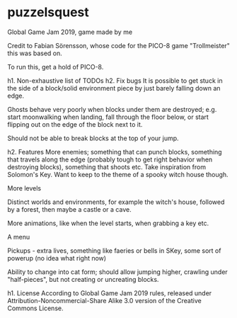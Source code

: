 # puzzelsquest
Global Game Jam 2019, game made by me

Credit to Fabian Sörensson, whose code for the PICO-8 game "Trollmeister"
this was based on.

To run this, get a hold of PICO-8.

h1. Non-exhaustive list of TODOs
h2. Fix bugs
It is possible to get stuck in the side of a block/solid environment
piece by just barely falling down an edge.

Ghosts behave very poorly when blocks under them are destroyed; e.g.
start moonwalking when landing, fall through the floor below, or start
flipping out on the edge of the block next to it.

Should not be able to break blocks at the top of your jump.

h2. Features
More enemies; something that can punch blocks, something that travels
along the edge (probably tough to get right behavior when destroying
blocks), something that shoots etc. Take inspiration from Solomon's
Key. Want to keep to the theme of a spooky witch house though.

More levels

Distinct worlds and environments, for example the witch's house,
followed by a forest, then maybe a castle or a cave.

More animations, like when the level starts, when grabbing a key etc.

A menu

Pickups - extra lives, something like faeries or bells in SKey, some
sort of powerup (no idea what right now)

Ability to change into cat form; should allow jumping higher, crawling
under "half-pieces", but not creating or uncreating blocks.
  
h1. License
According to Global Game Jam 2019 rules, released under
Attribution-Noncommercial-Share Alike 3.0 version of the Creative Commons
License.
